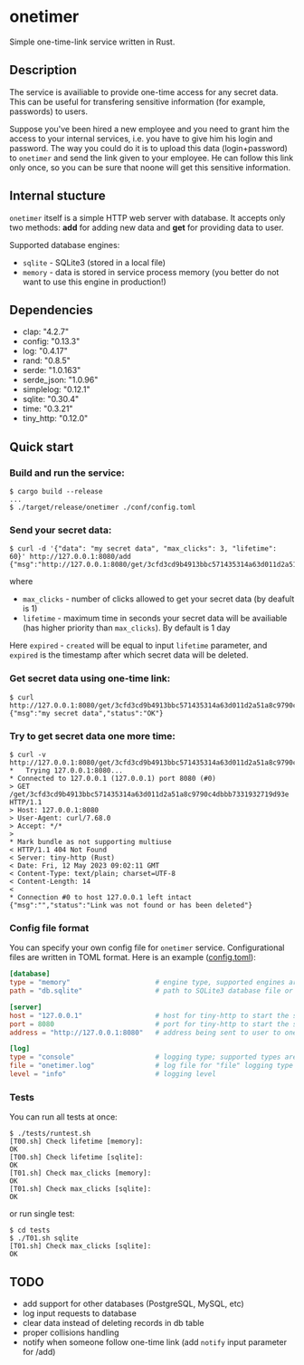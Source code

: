 # onetimer
Simple one-time-link service written in Rust.

## Description
The service is availiable to provide one-time access for any secret data. This can be useful for transfering sensitive information (for example, passwords) to users.

Suppose you've been hired a new employee and you need to grant him the access to your internal services, i.e. you have to give him his login and password. The way you could do it is to upload this data (login+password) to `onetimer` and send the link given to your employee. He can follow this link only once, so you can be sure that noone will get this sensitive information.

## Internal stucture
`onetimer` itself is a simple HTTP web server with database. It accepts only two methods: **add** for adding new data and **get** for providing data to user.

Supported database engines:
* `sqlite` - SQLite3 (stored in a local file)
* `memory` - data is stored in service process memory (you better do not want to use this engine in production!)

## Dependencies
* clap: "4.2.7"
* config: "0.13.3"
* log: "0.4.17"
* rand: "0.8.5"
* serde: "1.0.163"
* serde_json: "1.0.96"
* simplelog: "0.12.1"
* sqlite: "0.30.4"
* time: "0.3.21"
* tiny_http: "0.12.0"

## Quick start

### Build and run the service:
```console
$ cargo build --release
...
$ ./target/release/onetimer ./conf/config.toml
```

### Send your secret data:
```console
$ curl -d '{"data": "my secret data", "max_clicks": 3, "lifetime": 60}' http://127.0.0.1:8080/add
{"msg":"http://127.0.0.1:8080/get/3cfd3cd9b4913bbc571435314a63d011d2a51a8c9790c4dbbb7331932719d93e","status":"OK","created":1684490894,"expired":1684490954}
```

where
* `max_clicks` - number of clicks allowed to get your secret data (by deafult is 1)
* `lifetime` - maximum time in seconds your secret data will be availiable (has higher priority than `max_clicks`). By default is 1 day

Here `expired` - `created` will be equal to input `lifetime` parameter, and `expired` is the timestamp after which secret data will be deleted.

### Get secret data using one-time link:
```console
$ curl http://127.0.0.1:8080/get/3cfd3cd9b4913bbc571435314a63d011d2a51a8c9790c4dbbb7331932719d93e
{"msg":"my secret data","status":"OK"}
```

### Try to get secret data one more time:
```console
$ curl -v http://127.0.0.1:8080/get/3cfd3cd9b4913bbc571435314a63d011d2a51a8c9790c4dbbb7331932719d93e
*   Trying 127.0.0.1:8080...
* Connected to 127.0.0.1 (127.0.0.1) port 8080 (#0)
> GET /get/3cfd3cd9b4913bbc571435314a63d011d2a51a8c9790c4dbbb7331932719d93e HTTP/1.1
> Host: 127.0.0.1:8080
> User-Agent: curl/7.68.0
> Accept: */*
>
* Mark bundle as not supporting multiuse
< HTTP/1.1 404 Not Found
< Server: tiny-http (Rust)
< Date: Fri, 12 May 2023 09:02:11 GMT
< Content-Type: text/plain; charset=UTF-8
< Content-Length: 14
<
* Connection #0 to host 127.0.0.1 left intact
{"msg":"","status":"Link was not found or has been deleted"}
```

### Config file format
You can specify your own config file for `onetimer` service. Configurational files are written in TOML format. Here is an example ([config.toml](conf/config.toml)):
```toml
[database]
type = "memory"                     # engine type, supported engines are "memory" and "sqlite"
path = "db.sqlite"                  # path to SQLite3 database file or ":memory:", only for `sqlite` engine

[server]
host = "127.0.0.1"                  # host for tiny-http to start the server
port = 8080                         # port for tiny-http to start the server
address = "http://127.0.0.1:8080"   # address being sent to user to one-time access his secret data

[log]
type = "console"                    # logging type; supported types are "file" and "console"
file = "onetimer.log"               # log file for "file" logging type
level = "info"                      # logging level
```

### Tests
You can run all tests at once:
```console
$ ./tests/runtest.sh
[T00.sh] Check lifetime [memory]:
OK
[T00.sh] Check lifetime [sqlite]:
OK
[T01.sh] Check max_clicks [memory]:
OK
[T01.sh] Check max_clicks [sqlite]:
OK
```
or run single test:
```console
$ cd tests
$ ./T01.sh sqlite
[T01.sh] Check max_clicks [sqlite]:
OK
```

## TODO
* add support for other databases (PostgreSQL, MySQL, etc)
* log input requests to database
* clear data instead of deleting records in db table
* proper collisions handling
* notify when someone follow one-time link (add `notify` input parameter for /add)
